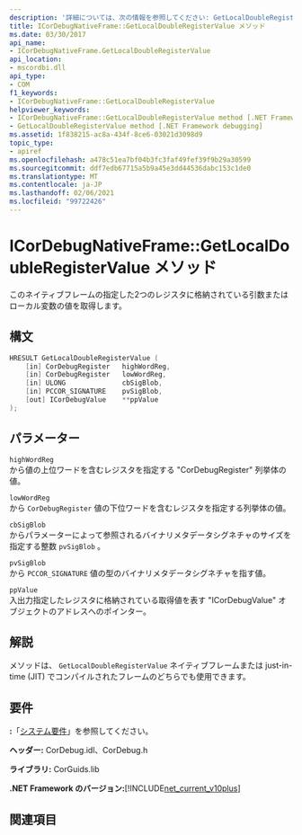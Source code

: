 ```yaml
---
description: '詳細については、次の情報を参照してください: GetLocalDoubleRegisterValue メソッド'
title: ICorDebugNativeFrame::GetLocalDoubleRegisterValue メソッド
ms.date: 03/30/2017
api_name:
- ICorDebugNativeFrame.GetLocalDoubleRegisterValue
api_location:
- mscordbi.dll
api_type:
- COM
f1_keywords:
- ICorDebugNativeFrame::GetLocalDoubleRegisterValue
helpviewer_keywords:
- ICorDebugNativeFrame::GetLocalDoubleRegisterValue method [.NET Framework debugging]
- GetLocalDoubleRegisterValue method [.NET Framework debugging]
ms.assetid: 1f838215-ac8a-434f-8ce6-03021d3098d9
topic_type:
- apiref
ms.openlocfilehash: a478c51ea7bf04b3fc3faf49fef39f9b29a30599
ms.sourcegitcommit: ddf7edb67715a5b9a45e3dd44536dabc153c1de0
ms.translationtype: MT
ms.contentlocale: ja-JP
ms.lasthandoff: 02/06/2021
ms.locfileid: "99722426"
---
```

# <a name="icordebugnativeframegetlocaldoubleregistervalue-method"></a>ICorDebugNativeFrame::GetLocalDoubleRegisterValue メソッド

このネイティブフレームの指定した2つのレジスタに格納されている引数またはローカル変数の値を取得します。  
  
## <a name="syntax"></a>構文  
  
```cpp  
HRESULT GetLocalDoubleRegisterValue (  
    [in] CorDebugRegister   highWordReg,  
    [in] CorDebugRegister   lowWordReg,  
    [in] ULONG              cbSigBlob,  
    [in] PCCOR_SIGNATURE    pvSigBlob,  
    [out] ICorDebugValue    **ppValue  
);  
```  
  
## <a name="parameters"></a>パラメーター  

 `highWordReg`  
 から値の上位ワードを含むレジスタを指定する "CorDebugRegister" 列挙体の値。  
  
 `lowWordReg`  
 から `CorDebugRegister` 値の下位ワードを含むレジスタを指定する列挙体の値。  
  
 `cbSigBlob`  
 からパラメーターによって参照されるバイナリメタデータシグネチャのサイズを指定する整数 `pvSigBlob` 。  
  
 `pvSigBlob`  
 から `PCCOR_SIGNATURE` 値の型のバイナリメタデータシグネチャを指す値。  
  
 `ppValue`  
 入出力指定したレジスタに格納されている取得値を表す "ICorDebugValue" オブジェクトのアドレスへのポインター。  
  
## <a name="remarks"></a>解説  

 メソッドは、 `GetLocalDoubleRegisterValue` ネイティブフレームまたは just-in-time (JIT) でコンパイルされたフレームのどちらでも使用できます。  
  
## <a name="requirements"></a>要件  

 **:**「[システム要件](../../get-started/system-requirements.md)」を参照してください。  
  
 **ヘッダー:** CorDebug.idl、CorDebug.h  
  
 **ライブラリ:** CorGuids.lib  
  
 **.NET Framework のバージョン:**[!INCLUDE[net_current_v10plus](../../../../includes/net-current-v10plus-md.md)]  
  
## <a name="see-also"></a>関連項目
